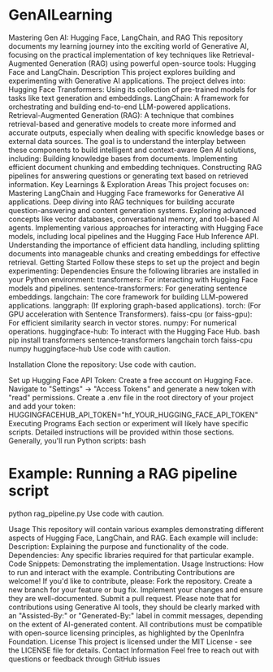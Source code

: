 # GenAILearning
Mastering Gen AI: Hugging Face, LangChain, and RAG
This repository documents my learning journey into the exciting world of Generative AI, focusing on the practical implementation of key techniques like Retrieval-Augmented Generation (RAG) using powerful open-source tools: Hugging Face and LangChain.
Description
This project explores building and experimenting with Generative AI applications. The project delves into:
Hugging Face Transformers: Using its collection of pre-trained models for tasks like text generation and embeddings.
LangChain: A framework for orchestrating and building end-to-end LLM-powered applications.
Retrieval-Augmented Generation (RAG): A technique that combines retrieval-based and generative models to create more informed and accurate outputs, especially when dealing with specific knowledge bases or external data sources.
The goal is to understand the interplay between these components to build intelligent and context-aware Gen AI solutions, including:
Building knowledge bases from documents.
Implementing efficient document chunking and embedding techniques.
Constructing RAG pipelines for answering questions or generating text based on retrieved information.
Key Learnings & Exploration Areas
This project focuses on:
Mastering LangChain and Hugging Face frameworks for Generative AI applications.
Deep diving into RAG techniques for building accurate question-answering and content generation systems.
Exploring advanced concepts like vector databases, conversational memory, and tool-based AI agents.
Implementing various approaches for interacting with Hugging Face models, including local pipelines and the Hugging Face Hub Inference API.
Understanding the importance of efficient data handling, including splitting documents into manageable chunks and creating embeddings for effective retrieval.
Getting Started
Follow these steps to set up the project and begin experimenting:
Dependencies
Ensure the following libraries are installed in your Python environment:
transformers: For interacting with Hugging Face models and pipelines.
sentence-transformers: For generating sentence embeddings.
langchain: The core framework for building LLM-powered applications.
langgraph: (If exploring graph-based applications).
torch: (For GPU acceleration with Sentence Transformers).
faiss-cpu (or faiss-gpu): For efficient similarity search in vector stores.
numpy: For numerical operations.
huggingface-hub: To interact with the Hugging Face Hub.
bash
pip install transformers sentence-transformers langchain torch faiss-cpu numpy huggingface-hub
Use code with caution.

Installation
Clone the repository:
Use code with caution.

Set up Hugging Face API Token:
Create a free account on Hugging Face.
Navigate to "Settings" -> "Access Tokens" and generate a new token with "read" permissions.
Create a .env file in the root directory of your project and add your token:
HUGGINGFACEHUB_API_TOKEN="hf_YOUR_HUGGING_FACE_API_TOKEN"
Executing Programs
Each section or experiment will likely have specific scripts. Detailed instructions will be provided within those sections. Generally, you'll run Python scripts:
bash
# Example: Running a RAG pipeline script
python rag_pipeline.py
Use code with caution.

Usage
This repository will contain various examples demonstrating different aspects of Hugging Face, LangChain, and RAG. Each example will include:
Description: Explaining the purpose and functionality of the code.
Dependencies: Any specific libraries required for that particular example.
Code Snippets: Demonstrating the implementation.
Usage Instructions: How to run and interact with the example.
Contributing
Contributions are welcome! If you'd like to contribute, please:
Fork the repository.
Create a new branch for your feature or bug fix.
Implement your changes and ensure they are well-documented.
Submit a pull request.
Please note that for contributions using Generative AI tools, they should be clearly marked with an "Assisted-By:" or "Generated-By:" label in commit messages, depending on the extent of AI-generated content. All contributions must be compatible with open-source licensing principles, as highlighted by the OpenInfra Foundation.
License
This project is licensed under the MIT License - see the LICENSE file for details.
Contact Information
Feel free to reach out with questions or feedback through GitHub issues

